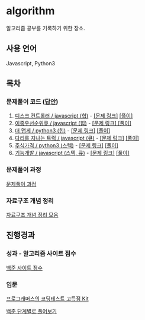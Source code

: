 # algorithm

알고리즘 공부를 기록하기 위한 장소.

## 사용 언어

Javascript, Python3

## 목차

### 문제풀이 코드 ([답안](https://github.com/jowoojun/algorithm/tree/main/src))

1. [디스크 컨트롤러 / javascript (힙)](https://github.com/jowoojun/algorithm/blob/main/src/DiskController.js)  - [[문제 링크]](https://programmers.co.kr/learn/courses/30/lessons/42627) [[풀이]](https://jun0127.tistory.com/12?category=888739)
2. [이중우선순위큐 / javascript (힙)](https://github.com/jowoojun/algorithm/blob/main/src/DoublePriorityQueue.js)  - [[문제 링크]](https://programmers.co.kr/learn/courses/30/lessons/42628)[ [풀이]](https://jun0127.tistory.com/13?category=888739)
3. [더 맵게 / python3 (힙)](https://github.com/jowoojun/algorithm/blob/main/src/MoreSpice.py)  - [[문제 링크]](https://programmers.co.kr/learn/courses/30/lessons/42626) [[풀이]](https://jun0127.tistory.com/14?category=888739)
4. [다리를 지나는 트럭 / javascript (큐)](https://github.com/jowoojun/algorithm/blob/main/src/TrucksPassingTheBridge.js)  - [[문제 링크]](https://programmers.co.kr/learn/courses/30/lessons/42583) [[풀이]](https://jun0127.tistory.com/15?category=888739)
5. [주식가격 / python3 (스텍)](https://github.com/jowoojun/algorithm/blob/main/src/StockPrice.py)  - [[문제 링크]](programmers.co.kr/learn/courses/30/lessons/42584) [[풀이]](https://jun0127.tistory.com/16?category=888739)
6. [기능개발 / javascript (스텍, 큐)](https://github.com/jowoojun/algorithm/blob/main/src/DevelopFunction.js)  - [[문제 링크]](https://programmers.co.kr/learn/courses/30/lessons/42586) [[풀이]](https://jun0127.tistory.com/17?category=888739)

### 문제풀이 과정

[문제풀이 과정](https://jun0127.tistory.com/category/IT/Programmers)

### 자료구조 개념 정리

[자료구조 개념 정리 모음](https://jun0127.tistory.com/category/IT/%EC%9E%90%EB%A3%8C%EA%B5%AC%EC%A1%B0)

## 진행경과

### 성과 - 알고리즘 사이트 점수

[백준 사이트 점수](https://solved.ac/profile/jowoojun)

### 입문

[프로그래머스의 코딩테스트 고득점 Kit](https://programmers.co.kr/learn/challenges)

[백준 단계별로 풀어보기](https://www.acmicpc.net/step)
